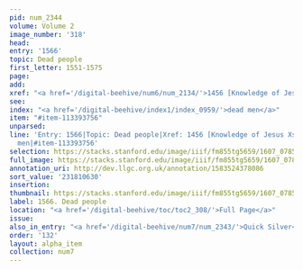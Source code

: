 ```yaml
---
pid: num_2344
volume: Volume 2
image_number: '318'
head:
entry: '1566'
topic: Dead people
first_letter: 1551-1575
page:
add:
xref: "<a href='/digital-beehive/num6/num_2134/'>1456 [Knowledge of Jesus Xst]</a>"
see:
index: "<a href='/digital-beehive/index1/index_0959/'>dead men</a>"
item: "#item-113393756"
unparsed:
line: 'Entry: 1566|Topic: Dead people|Xref: 1456 [Knowledge of Jesus Xst]|Index: dead
  men|#item-113393756'
selection: https://stacks.stanford.edu/image/iiif/fm855tg5659/1607_0785/885,630,2795,265/full/0/default.jpg
full_image: https://stacks.stanford.edu/image/iiif/fm855tg5659/1607_0785/full/full/0/default.jpg
annotation_uri: http://dev.llgc.org.uk/annotation/1583524378086
sort_value: '231810630'
insertion:
thumbnail: https://stacks.stanford.edu/image/iiif/fm855tg5659/1607_0785/885,630,600,180/250,/0/default.jpg
label: 1566. Dead people
location: "<a href='/digital-beehive/toc/toc2_308/'>Full Page</a>"
issue:
also_in_entry: "<a href='/digital-beehive/num7/num_2343/'>Quick Silver</a>|<a href='/digital-beehive/num7/num_2345/'>Likewise</a>"
order: '132'
layout: alpha_item
collection: num7
---
```

